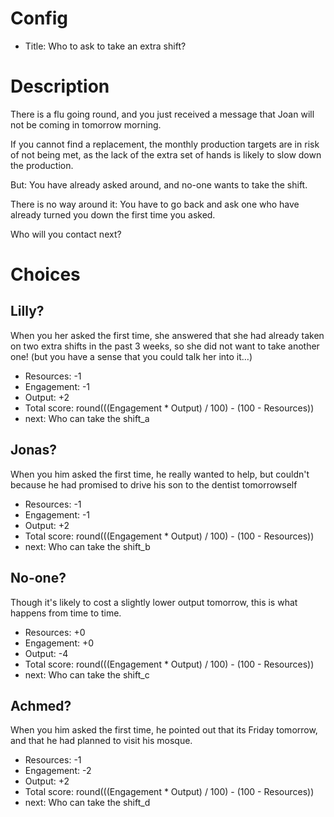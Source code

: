 # Config
 - Title: Who to ask to take an extra shift?

# Description
There is a flu going round, and you just received a message that Joan will not be coming in tomorrow morning. 

If you cannot find a replacement, the monthly production targets are in risk of not being met, as the lack of the extra set of hands is likely to slow down the production. 

But: You have already asked around, and no-one wants to take the shift. 

There is no way around it: You have to go back and ask one who have already turned you down the first time you asked. 

Who will you contact next?

# Choices
## Lilly? 

When you her asked the first time, she answered that she had already taken on two extra shifts in the past 3 weeks, so she did not want to take another one! (but you have a sense that you could talk her into it…)
 - Resources: -1
 - Engagement: -1
 - Output: +2
 - Total score: round(((Engagement * Output) / 100) - (100 - Resources))
 - next: Who can take the shift_a

## Jonas?

When you him asked the first time, he really wanted to help, but couldn't because he had promised to drive his son to the dentist tomorrowself
 - Resources: -1
 - Engagement: -1
 - Output: +2
 - Total score: round(((Engagement * Output) / 100) - (100 - Resources))
 - next: Who can take the shift_b

## No-one?

Though it's likely to cost a slightly lower output tomorrow, this is what happens from time to time.
 - Resources: +0
 - Engagement: +0
 - Output: -4
 - Total score: round(((Engagement * Output) / 100) - (100 - Resources))
 - next: Who can take the shift_c

## Achmed?

When you him asked the first time, he pointed out that its Friday tomorrow, and that he had planned to visit his mosque. 
 - Resources: -1
 - Engagement: -2
 - Output: +2
 - Total score: round(((Engagement * Output) / 100) - (100 - Resources))
 - next: Who can take the shift_d
